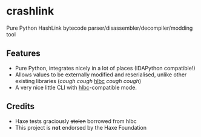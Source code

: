 # crashlink

Pure Python HashLink bytecode parser/disassembler/decompiler/modding tool

## Features

- Pure Python, integrates nicely in a lot of places (IDAPython compatible!)
- Allows values to be externally modified and reserialised, unlike other existing libraries (*cough cough* [hlbc](https://github.com/Gui-Yom/hlbc) *cough cough*)
- A very nice little CLI with [hlbc](https://github.com/Gui-Yom/hlbc)-compatible mode.

## Credits

- Haxe tests graciously ~~stolen~~ borrowed from hlbc
- This project is **not** endorsed by the Haxe Foundation
